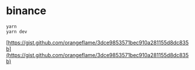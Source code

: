 # binance

```
yarn
yarn dev
```

[https://gist.github.com/orangeflame/3dce9853571bec910a281155d8dc835b](https://gist.github.com/orangeflame/3dce9853571bec910a281155d8dc835b)